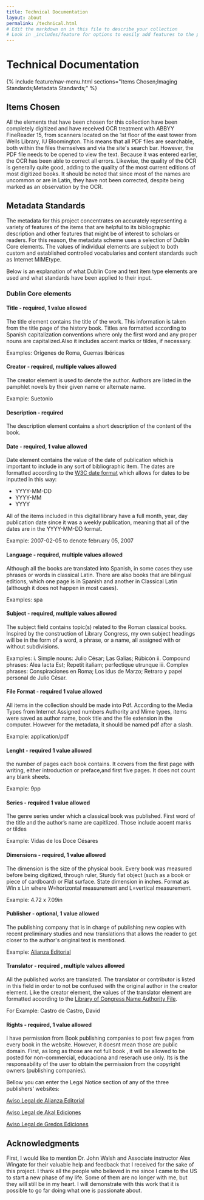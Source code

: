 ```yaml
---
title: Technical Documentation
layout: about
permalink: /technical.html
# Edit the markdown on in this file to describe your collection
# Look in _includes/feature for options to easily add features to the page
---
```

# Technical Documentation
{% include feature/nav-menu.html sections="Items Chosen;Imaging Standards;Metadata Standards;" %}
## Items Chosen
All the elements that have been chosen for this collection have been completely digitized and have received OCR treatment with ABBYY FineReader 15, from scanners located on the 1st floor of the east tower from Wells Library, IU Bloomington. This means that all PDF files are searchable, both within the files themselves and via the site's search bar. However, the PDF file needs to be opened to view the text. Because it was entered earlier, the OCR has been able to correct all errors. Likewise, the quality of the OCR is generally quite good, adding to the quality of the most current editions of most digitized books. It should be noted that since most of the names are uncommon or are in Latin, they have not been corrected, despite being marked as an observation by the OCR.

## Metadata Standards
The metadata for this project concentrates on accurately representing a variety of features of the items that are helpful to its bibliographic description and other features that might be of interest to scholars or readers. For this reason, the metadata scheme uses a selection of Dublin Core elements. The values of individual elements are subject to both custom and established controlled vocabularies and content standards such as  Internet MIMEtype.  

Below is an explanation of what Dublin Core and text item type elements are used and what standards have been applied to their input.

### Dublin Core elements  
#### Title - required, 1 value allowed
The title element contains the title of the work. This information is taken from the title page of the history book. Titles are formatted according to Spanish capitalization conventions where only the first word and any proper nouns are capitalized.Also it includes accent marks or tíldes, if necessary.  

Examples: Orígenes de Roma, Guerras Ibéricas 

#### Creator - required, multiple values allowed
The creator element is used to denote the author. Authors are listed in the pamphlet novels by their given name or alternate name.

Example: Suetonio 

#### Description - required
The description element contains a short description of the content of the book. 

#### Date - required, 1 value allowed
Date element contains the value of the date of publication which is important to include in any sort of bibliographic item. The dates are formatted according to the [W3C date format](https://www.w3.org/TR/NOTE-datetime) which allows for dates to be inputted in this way:  
- YYYY-MM-DD
- YYYY-MM
- YYYY

All of the items included in this digital library have a full month, year, day publication date since it was a weekly publication, meaning that all of the dates are in the YYYY-MM-DD format.  

Example: 2007-02-05 to denote february 05, 2007  

#### Language - required, multiple values allowed
Although all the books are translated into Spanish, in some cases they use phrases or words in classical Latin. There are also books that are bilingual editions, which one page is in Spanish and another in Classical Latin (although it does not happen in most cases). 

Examples: spa 


#### Subject - required, multiple values allowed
The subject field contains topic(s) related to the Roman classical books. Inspired by the construction of Library Congress, my own subject headings will be in the form of a word, a phrase, or a name, all assigned with or without subdivisions.

Examples:
i.	Simple nouns: Julio César; Las Galias; Rúbicón
ii.	Compound phrases: Alea Iacta Est; Repetit italiam; perfectique utrunque
iii.	Complex phrases: Conspiraciones en Roma; Los idus de Marzo; Retraro y papel personal de Julio César.

#### File Format - required 1 value allowed
All items in the collection should be made into Pdf. According to the Media Types from Internet Assigned numbers Authority  and Mime types,
 items were saved as author name, book title and the file extension in the computer. However for the metadata, it should be named pdf after a slash.
 
 Example: application/pdf

#### Lenght - required 1 value allowed
the number of pages each book contains. It covers from the first page with writing, either introduction or preface,and first five pages. It does not count any blank sheets.

Example: 9pp

#### Series - required 1 value allowed
The genre series under which a classical book was published. First word of the title and the author’s name are capitlized. Those include accent marks or tíldes
 
Example: Vidas de los Doce Césares

#### Dimensions - required, 1 value allowed
The dimension is the size of the physical book. Every book was measured before being digitized, through ruler, Sturdy flat object (such as a book or piece of cardboard) or Flat surface. State dimension in inches. Format as Win x Lin where W=horizontal measurement and L=vertical measurement.

Example: 4.72 x 7.09in

#### Publisher - optional, 1 value allowed

The publishing company that is in charge of publishing new copies with recent preliminary studies and new translations that allows the reader to get closer to the author's original text is mentioned.

Example: [Alianza Editorial](https://www.alianzaeditorial.es/quienes-somos/)

#### Translator - required , multiple values allowed
All the published works are translated. The translator or contributor  is listed in this field in order to not be confused with the original author in the creator element. Like the creator element, the values of the translator element are formatted according to the [Library of Congress Name Authority File](https://id.loc.gov/authorities/names.html).

For Example: Castro de Castro, David

#### Rights - required, 1 value allowed
I have permission from Book publishing companies to post few pages from every book in the website. However, it doesnt mean those are public domain. First, as long as those are not full book , it will be allowed to be posted for non-commercial, educaciona and reserach use only. Its is the responsability of the user to obtain the permission from the copyright owners (publishing companies). 

Bellow you can enter the Legal Notice section of any of the three publishers' websites:

[Aviso Legal de Alianza Editorial](https://www.alianzaeditorial.es/aviso-legal/)

[Aviso Legal de Akal Ediciones](https://www.akal.com/p/aviso-legal/)

[Aviso Legal de Gredos Ediciones](https://www.rba.es/general/aviso-legal-libros_179)

## Acknowledgments
First, I would like to mention Dr. John Walsh and Associate instructor Alex Wingate for their valuable help and feedback that I received for the sake of this project. I thank all the people who believed in me since I came to the US to start a new phase of my life. Some of them are no longer with me, but they will still be in my heart. I will demonstrate with this work that it is possible to go far doing what one is passionate about.
